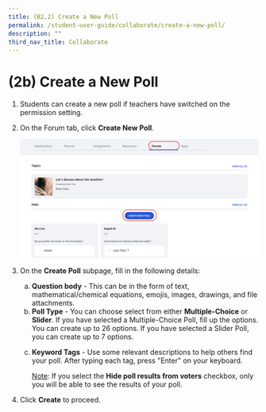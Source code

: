 ```yaml
---
title: (B2,2) Create a New Poll
permalink: /student-user-guide/collaborate/create-a-new-poll/
description: ""
third_nav_title: Collaborate
---
```

<h1 id="-2b-create-a-new-poll">(2b) Create a New Poll</h1>
<ol>
<li>Students can create a new poll if teachers have switched on the permission setting.</li>
<li><p>On the Forum tab, click <strong>Create New Poll</strong>.</p>
<p><img src="/images/1Student/CO-CreatePoll1.png"></p>
</li>
<li><p>On the <strong>Create Poll</strong> subpage, fill in the following details:</p>
<ol style="list-style-type: lower-alpha;">
<li><strong>Question body</strong> - This can be in the form of text, mathematical/chemical equations, emojis, images, drawings, and file attachments.</li>
<li><strong>Poll Type</strong> - You can choose select from either <strong>Multiple-Choice</strong> or <strong>Slider</strong>. If you have selected a Multiple-Choice Poll, fill up the options. You can create up to 26 options. If you have selected a Slider Poll, you can create up to 7 options.</li>
<li><p><strong>Keyword Tags</strong> - Use some relevant descriptions to help others find your poll. After typing each tag, press "Enter" on your keyboard.</p>
	<p><u>Note</u>: If you select the <strong>Hide poll results from voters</strong> checkbox, only you will be able to see the results of your poll.</p>
</li>
</ol>
</li>
<li><p>Click <strong>Create</strong> to proceed.</p>
</li>
</ol>
